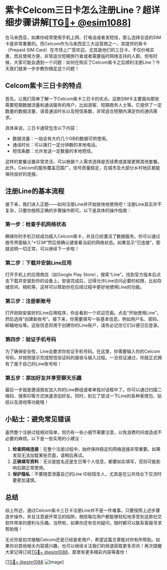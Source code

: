 # 紫卡Celcom三日卡怎么注册Line？超详细步骤讲解[[TG💪+ @esim1088](https://t.me/s/esim1088)]

在马来西亚，如果你经常使用手机上网、打电话或者发短信，那么选择合适的SIM卡是非常重要的。而Celcom作为马来西亚三大运营商之一，其提供的紫卡（Prepaid SIM Card）在市场上广受欢迎。尤其是他们的三日卡，不仅价格实惠，而且使用方便，非常适合短期旅行者或者需要临时网络支持的人群。但有时候，大家可能会遇到一个问题：如何在购买了Celcom紫卡之后顺利注册Line？今天我们就来一步步教你搞定这个问题！

## Celcom紫卡三日卡的特点

首先，让我们简单了解一下Celcom紫卡三日卡的优点。这款SIM卡主要面向那些需要短期数据流量和通话服务的用户，比如游客、短期商务人士等。它提供了一定数量的数据流量、语音通话时长以及短信条数，非常适合短期内满足你的通讯需求。

具体来说，三日卡通常包含以下内容：
- 数据流量：一般会有大约几个GB的数据可供使用。
- 通话时长：可以拨打一定分钟数的本地电话。
- 短信条数：允许发送一定数量的本地短信。

这样的套餐设置非常灵活，可以根据个人需求选择是否续费或直接更换其他套餐。此外，Celcom的服务覆盖范围广，信号质量稳定，在城市及大部分乡村地区都能保持良好的连接。

## 注册Line的基本流程

接下来，我们进入正题——如何注册Line并开始愉快地使用吧！注册Line其实并不复杂，只要你按照正确的步骤操作即可。以下是具体的操作指南：

### 第一步：检查手机网络状态
确保你的手机已经成功插入Celcom紫卡，并且已经激活了数据服务。你可以通过拨号界面输入“*123#”然后按确认键查看当前的网络状态。如果显示“已连接”，那就说明一切正常，可以继续下一步啦！

### 第二步：下载并安装Line应用
打开手机上的应用商店（如Google Play Store），搜索“Line”。找到官方版本后点击下载并安装到你的设备上。安装完成后，记得允许Line访问必要的权限，比如存储空间、相机等，这样可以帮助你在后续过程中更好地使用Line的功能。

### 第三步：注册新账号
打开刚刚安装好的Line应用程序，你会看到一个欢迎页面。点击“开始使用Line”，然后选择“创建新账号”。接下来，你需要填写一些基本信息，例如用户名、密码、邮箱地址等。这些信息将用于创建你的Line账户，请务必记住它们以便日后登录。

### 第四步：验证手机号码
为了确保安全性，Line会要求你验证手机号码。在这里，你需要输入你的Celcom号码，并按照提示完成短信验证码的接收与输入过程。一旦验证通过，你就正式拥有了属于自己的Line账号啦！

### 第五步：添加好友并享受聊天乐趣
最后一步就是邀请朋友加入你的Line群组或者单独对话框中了。你可以通过扫描二维码、搜索ID等方式快速添加好友。同时，别忘了尝试一下Line的各种表情包、贴纸以及游戏等功能哦！

## 小贴士：避免常见错误

虽然整个注册过程相对简单，但仍有一些小细节需要注意，以免浪费时间或造成不必要的麻烦。以下是一些实用的小建议：

1. **检查网络连接**：在整个注册过程中，始终保持稳定的网络连接非常重要。如果发现无法加载某些页面，请稍后再试。
2. **正确填写资料**：无论是姓名还是生日等个人信息，都要如实填写，否则可能影响后期正常使用。
3. **保护隐私**：不要随意泄露自己的Line ID给陌生人，尤其是在公共场合下交流时要更加谨慎。

## 总结

综上所述，通过Celcom紫卡三日卡注册Line并不是一件难事。只要按照上述步骤逐步操作，并且注意避开常见的陷阱，相信每位用户都能够轻松地享受到这款社交软件带来的便利与乐趣。当然啦，如果你还有任何疑问，随时都可以联系客服寻求帮助哦！

无论你是初次接触Celcom还是已经是老用户，希望这篇文章能对你有所帮助。如果你对其他相关内容感兴趣，也可以继续关注我们的频道获取更多资讯！再次提醒大家记得订阅[TG💪+ @esim1088](https://t.me/s/esim1088)，那里有更多精彩内容等着你！

[[TG💪+ @esim1088](https://t.me/s/esim1088) ![Image](https://i.postimg.cc/4NQfJmqS/Snipaste-2025-05-13-00-14-12.png)]